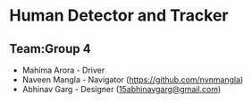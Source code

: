 # Human Detector and Tracker 
## Team:Group 4

 - Mahima Arora - Driver 
 - Naveen Mangla - Navigator (https://github.com/nvnmangla)
 - Abhinav Garg - Designer (15abhinavgarg@gmail.com)
